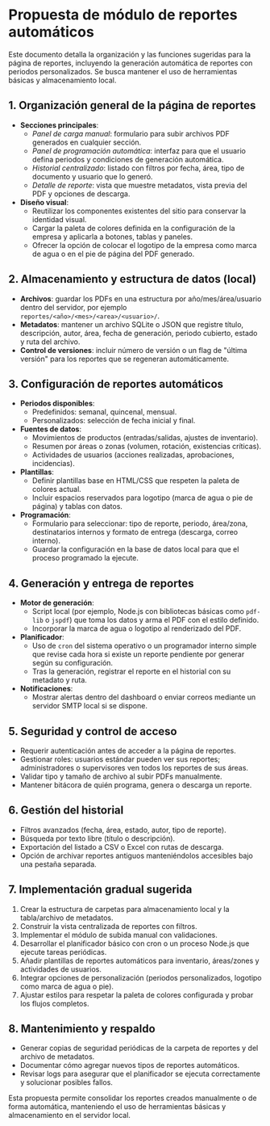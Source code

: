 # Propuesta de módulo de reportes automáticos

Este documento detalla la organización y las funciones sugeridas para la página de reportes, incluyendo la generación automática de reportes con periodos personalizados. Se busca mantener el uso de herramientas básicas y almacenamiento local.

## 1. Organización general de la página de reportes
- **Secciones principales**:
  - *Panel de carga manual*: formulario para subir archivos PDF generados en cualquier sección.
  - *Panel de programación automática*: interfaz para que el usuario defina periodos y condiciones de generación automática.
  - *Historial centralizado*: listado con filtros por fecha, área, tipo de documento y usuario que lo generó.
  - *Detalle de reporte*: vista que muestre metadatos, vista previa del PDF y opciones de descarga.
- **Diseño visual**:
  - Reutilizar los componentes existentes del sitio para conservar la identidad visual.
  - Cargar la paleta de colores definida en la configuración de la empresa y aplicarla a botones, tablas y paneles.
  - Ofrecer la opción de colocar el logotipo de la empresa como marca de agua o en el pie de página del PDF generado.

## 2. Almacenamiento y estructura de datos (local)
- **Archivos**: guardar los PDFs en una estructura por año/mes/área/usuario dentro del servidor, por ejemplo `reportes/<año>/<mes>/<area>/<usuario>/`.
- **Metadatos**: mantener un archivo SQLite o JSON que registre título, descripción, autor, área, fecha de generación, periodo cubierto, estado y ruta del archivo.
- **Control de versiones**: incluir número de versión o un flag de "última versión" para los reportes que se regeneran automáticamente.

## 3. Configuración de reportes automáticos
- **Periodos disponibles**:
  - Predefinidos: semanal, quincenal, mensual.
  - Personalizados: selección de fecha inicial y final.
- **Fuentes de datos**:
  - Movimientos de productos (entradas/salidas, ajustes de inventario).
  - Resumen por áreas o zonas (volumen, rotación, existencias críticas).
  - Actividades de usuarios (acciones realizadas, aprobaciones, incidencias).
- **Plantillas**:
  - Definir plantillas base en HTML/CSS que respeten la paleta de colores actual.
  - Incluir espacios reservados para logotipo (marca de agua o pie de página) y tablas con datos.
- **Programación**:
  - Formulario para seleccionar: tipo de reporte, periodo, área/zona, destinatarios internos y formato de entrega (descarga, correo interno).
  - Guardar la configuración en la base de datos local para que el proceso programado la ejecute.

## 4. Generación y entrega de reportes
- **Motor de generación**:
  - Script local (por ejemplo, Node.js con bibliotecas básicas como `pdf-lib` o `jspdf`) que toma los datos y arma el PDF con el estilo definido.
  - Incorporar la marca de agua o logotipo al renderizado del PDF.
- **Planificador**:
  - Uso de `cron` del sistema operativo o un programador interno simple que revise cada hora si existe un reporte pendiente por generar según su configuración.
  - Tras la generación, registrar el reporte en el historial con su metadato y ruta.
- **Notificaciones**:
  - Mostrar alertas dentro del dashboard o enviar correos mediante un servidor SMTP local si se dispone.

## 5. Seguridad y control de acceso
- Requerir autenticación antes de acceder a la página de reportes.
- Gestionar roles: usuarios estándar pueden ver sus reportes; administradores o supervisores ven todos los reportes de sus áreas.
- Validar tipo y tamaño de archivo al subir PDFs manualmente.
- Mantener bitácora de quién programa, genera o descarga un reporte.

## 6. Gestión del historial
- Filtros avanzados (fecha, área, estado, autor, tipo de reporte).
- Búsqueda por texto libre (título o descripción).
- Exportación del listado a CSV o Excel con rutas de descarga.
- Opción de archivar reportes antiguos manteniéndolos accesibles bajo una pestaña separada.

## 7. Implementación gradual sugerida
1. Crear la estructura de carpetas para almacenamiento local y la tabla/archivo de metadatos.
2. Construir la vista centralizada de reportes con filtros.
3. Implementar el módulo de subida manual con validaciones.
4. Desarrollar el planificador básico con cron o un proceso Node.js que ejecute tareas periódicas.
5. Añadir plantillas de reportes automáticos para inventario, áreas/zones y actividades de usuarios.
6. Integrar opciones de personalización (periodos personalizados, logotipo como marca de agua o pie).
7. Ajustar estilos para respetar la paleta de colores configurada y probar los flujos completos.

## 8. Mantenimiento y respaldo
- Generar copias de seguridad periódicas de la carpeta de reportes y del archivo de metadatos.
- Documentar cómo agregar nuevos tipos de reportes automáticos.
- Revisar logs para asegurar que el planificador se ejecuta correctamente y solucionar posibles fallos.

Esta propuesta permite consolidar los reportes creados manualmente o de forma automática, manteniendo el uso de herramientas básicas y almacenamiento en el servidor local.
